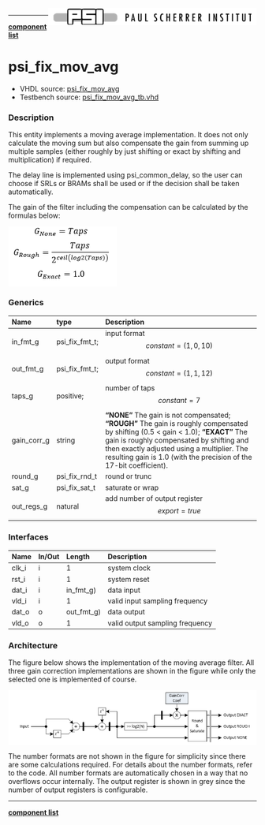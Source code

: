 <img align="right" src="../../doc/psi_logo.png">

***

[**component list**](../README.md)

# psi_fix_mov_avg
 - VHDL source: [psi_fix_mov_avg](../hdl/psi_fix_mov_avg.vhd)
 - Testbench source: [psi_fix_mov_avg_tb.vhd](../testbench/psi_fix_mov_avg_tb/psi_fix_mov_avg_tb.vhd)

### Description
This entity implements a moving average implementation. It does not only calculate the moving sum but also compensate the gain from summing up multiple samples (either roughly by just shifting or exact by shifting and multiplication) if required.

The delay line is implemented using psi_common_delay, so the user can choose if SRLs or BRAMs shall be used or if the decision shall be taken automatically.

The gain of the filter including the compensation can be calculated by the formulas below:

<img align="center" src="psi_fix_mov_avg_a.png">

### Generics
| Name        | type           | Description                                     |
|:------------|:---------------|:------------------------------------------------|
| in_fmt_g    | psi_fix_fmt_t; | input format $$ constant=(1,0,10) $$            |
| out_fmt_g   | psi_fix_fmt_t; | output format $$ constant=(1,1,12) $$           |
| taps_g      | positive;      | number of taps $$ constant=7 $$                 |
| gain_corr_g | string         | **“NONE”**	The gain is not compensated;	**“ROUGH”**	The gain is roughly compensated by shifting (0.5 < gain < 1.0);	**“EXACT”**	The gain is roughly compensated by shifting and then exactly adjusted using a	multiplier. The resulting gain is 1.0 (with the precision of the 17-bit coefficient).                           |
| round_g     | psi_fix_rnd_t  | round or trunc                                  |
| sat_g       | psi_fix_sat_t  | saturate or wrap                                |
| out_regs_g  | natural        | add number of output register $$ export=true $$ |

### Interfaces
| Name   | In/Out   | Length     | Description                             |
|:-------|:---------|:-----------|:----------------------------------------|
| clk_i  | i        | 1          | system clock 													 |
| rst_i  | i        | 1          | system reset  													 |
| dat_i  | i        | in_fmt_g)  | data input                              |
| vld_i  | i        | 1          | valid input sampling frequency          |
| dat_o  | o        | out_fmt_g) | data output                             |
| vld_o  | o        | 1          | valid output sampling frequency         |

### Architecture

The figure below shows the implementation of the moving average filter. All three gain correction implementations are shown in the figure while only the selected one is implemented of course.

<img align="center" src="psi_fix_mov_avg_b.png">

The number formats are not shown in the figure for simplicity since there are some calculations required. For details about the number formats, refer to the code. All number formats are automatically chosen in a way that no overflows occur internally.
The output register is shown in grey since the number of output registers is configurable.

---
[**component list**](../README.md)
